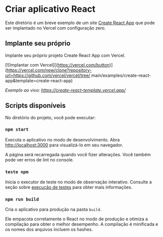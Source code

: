 # Criar aplicativo React

Este diretório é um breve exemplo de um site [Create React App](https://github.com/facebook/create-react-app) que pode ser implantado no Vercel com configuração zero.

## Implante seu próprio

Implante seu próprio projeto Create React App com Vercel.

[![Implantar com Vercel][(https://vercel.com/button)](https://vercel.com/new/clone?repository-url=https://github.com/vercel/vercel/tree/ main/examples/create-react-app&template=create-react-app)

_Exemplo ao vivo: https://create-react-template.vercel.app/_

## Scripts disponíveis

No diretório do projeto, você pode executar:

### `npm start`

Executa o aplicativo no modo de desenvolvimento. Abra [http://localhost:3000](http://localhost:3000) para visualizá-lo em seu navegador.

A página será recarregada quando você fizer alterações. Você também pode ver erros de lint no console.

### `teste npm`

Inicia o executor de teste no modo de observação interativo. Consulte a seção sobre [execução de testes](https://facebook.github.io/create-react-app/docs/running-tests) para obter mais informações.

### `npm run build`

Cria o aplicativo para produção na pasta `build`.

Ele empacota corretamente o React no modo de produção e otimiza a compilação para obter o melhor desempenho. A compilação é minificada e os nomes dos arquivos incluem os hashes.
